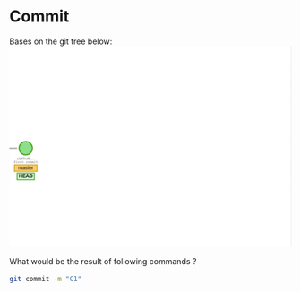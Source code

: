 # Commit

Bases on the git tree below:
![commit base](assets/commit_base_1.JPG)

What would be the result of following commands ?

```bash
git commit -m "C1"
```
